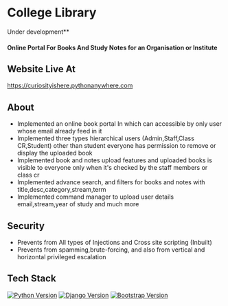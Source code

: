 # College Library 
Under development**
#### Online Portal For Books And Study Notes for an Organisation or Institute
## Website Live At 
https://curiosityishere.pythonanywhere.com

## About
* Implemented an online book portal In which can accessible by only
 user whose email already feed in it
* Implemented three types hierarchical users (Admin,Staff,Class CR,Student) other than student everyone has permission to remove or display the uploaded book 
* Implemented book and notes upload features and uploaded books is visible to everyone
only when it's checked by the staff members or class cr
* Implemented advance search, and filters for books and notes with title,desc,category,stream,term
* Implemented command manager to upload user details email,stream,year of study and much more

## Security
* Prevents from All types of Injections and Cross site scripting (Inbuilt)
* Prevents from spamming,brute-forcing, and also from vertical and
horizontal privileged escalation

## Tech Stack
[![Python Version](https://img.shields.io/badge/python-3.8-brightgreen.svg)](https://python.org)
[![Django Version](https://img.shields.io/badge/django-3.2-brightgreen.svg)](https://djangoproject.com)
[![Bootstrap Version](https://img.shields.io/badge/bootstrap-4.5-5555ff)](http://getbootstrap.com)




